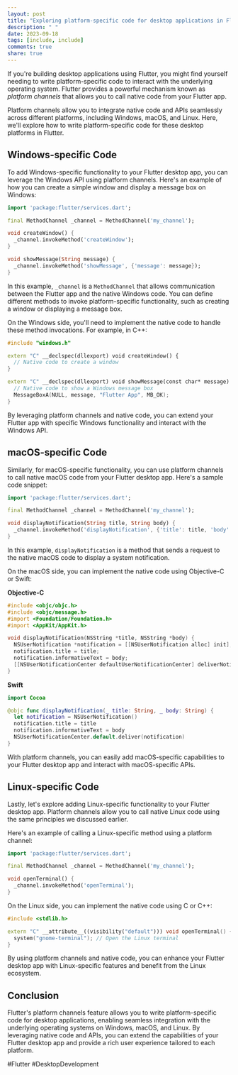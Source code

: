 ```yaml
---
layout: post
title: "Exploring platform-specific code for desktop applications in Flutter."
description: " "
date: 2023-09-18
tags: [include, include]
comments: true
share: true
---
```


If you're building desktop applications using Flutter, you might find yourself needing to write platform-specific code to interact with the underlying operating system. Flutter provides a powerful mechanism known as *platform channels* that allows you to call native code from your Flutter app.

Platform channels allow you to integrate native code and APIs seamlessly across different platforms, including Windows, macOS, and Linux. Here, we'll explore how to write platform-specific code for these desktop platforms in Flutter.

## Windows-specific Code

To add Windows-specific functionality to your Flutter desktop app, you can leverage the Windows API using platform channels. Here's an example of how you can create a simple window and display a message box on Windows:

```dart
import 'package:flutter/services.dart';

final MethodChannel _channel = MethodChannel('my_channel');

void createWindow() {
  _channel.invokeMethod('createWindow');
}

void showMessage(String message) {
  _channel.invokeMethod('showMessage', {'message': message});
}
```

In this example, `_channel` is a `MethodChannel` that allows communication between the Flutter app and the native Windows code. You can define different methods to invoke platform-specific functionality, such as creating a window or displaying a message box.

On the Windows side, you'll need to implement the native code to handle these method invocations. For example, in C++:

```cpp
#include "windows.h"

extern "C" __declspec(dllexport) void createWindow() {
  // Native code to create a window
}

extern "C" __declspec(dllexport) void showMessage(const char* message) {
  // Native code to show a Windows message box
  MessageBoxA(NULL, message, "Flutter App", MB_OK);
}
```

By leveraging platform channels and native code, you can extend your Flutter app with specific Windows functionality and interact with the Windows API.

## macOS-specific Code

Similarly, for macOS-specific functionality, you can use platform channels to call native macOS code from your Flutter desktop app. Here's a sample code snippet:

```dart
import 'package:flutter/services.dart';

final MethodChannel _channel = MethodChannel('my_channel');

void displayNotification(String title, String body) {
  _channel.invokeMethod('displayNotification', {'title': title, 'body': body});
}
```

In this example, `displayNotification` is a method that sends a request to the native macOS code to display a system notification.

On the macOS side, you can implement the native code using Objective-C or Swift:

**Objective-C**

```objective-c
#include <objc/objc.h>
#include <objc/message.h>
#import <Foundation/Foundation.h>
#import <AppKit/AppKit.h>

void displayNotification(NSString *title, NSString *body) {
  NSUserNotification *notification = [[NSUserNotification alloc] init];
  notification.title = title;
  notification.informativeText = body;
  [[NSUserNotificationCenter defaultUserNotificationCenter] deliverNotification:notification];
}
```

**Swift**

```swift
import Cocoa

@objc func displayNotification(_ title: String, _ body: String) {
  let notification = NSUserNotification()
  notification.title = title
  notification.informativeText = body
  NSUserNotificationCenter.default.deliver(notification)
}
```

With platform channels, you can easily add macOS-specific capabilities to your Flutter desktop app and interact with macOS-specific APIs.

## Linux-specific Code

Lastly, let's explore adding Linux-specific functionality to your Flutter desktop app. Platform channels allow you to call native Linux code using the same principles we discussed earlier.

Here's an example of calling a Linux-specific method using a platform channel:

```dart
import 'package:flutter/services.dart';

final MethodChannel _channel = MethodChannel('my_channel');

void openTerminal() {
  _channel.invokeMethod('openTerminal');
}
```

On the Linux side, you can implement the native code using C or C++:

```cpp
#include <stdlib.h>

extern "C" __attribute__((visibility("default"))) void openTerminal() {
  system("gnome-terminal"); // Open the Linux terminal
}
```

By using platform channels and native code, you can enhance your Flutter desktop app with Linux-specific features and benefit from the Linux ecosystem.

## Conclusion

Flutter's platform channels feature allows you to write platform-specific code for desktop applications, enabling seamless integration with the underlying operating systems on Windows, macOS, and Linux. By leveraging native code and APIs, you can extend the capabilities of your Flutter desktop app and provide a rich user experience tailored to each platform.

#Flutter #DesktopDevelopment